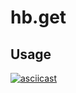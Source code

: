 # hb.get

## Usage
[![asciicast](https://asciinema.org/a/Ysb8wgqcCbEV1tKal58StElEd.svg)](https://asciinema.org/a/Ysb8wgqcCbEV1tKal58StElEd?autoplay=1&loop=1)
